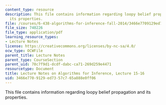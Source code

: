 ```yaml
---
content_type: resource
description: This file contains information regarding loopy belief propagation and
  its properties.
file: /courses/6-438-algorithms-for-inference-fall-2014/3466e7709129ed7357c765a888e0ff06_MIT6_438F14_Lec15-16.pdf
file_size: 740226
file_type: application/pdf
learning_resource_types:
- Lecture Notes
license: https://creativecommons.org/licenses/by-nc-sa/4.0/
ocw_type: OCWFile
parent_title: Lecture Notes
parent_type: CourseSection
parent_uid: 78c7f9d1-dcdf-dabc-ca71-269d259e4471
resourcetype: Document
title: Lecture Notes on Algorithms for Inference, Lecture 15-16
uid: 3466e770-9129-ed73-57c7-65a888e0ff06
---
```

This file contains information regarding loopy belief propagation and its properties.